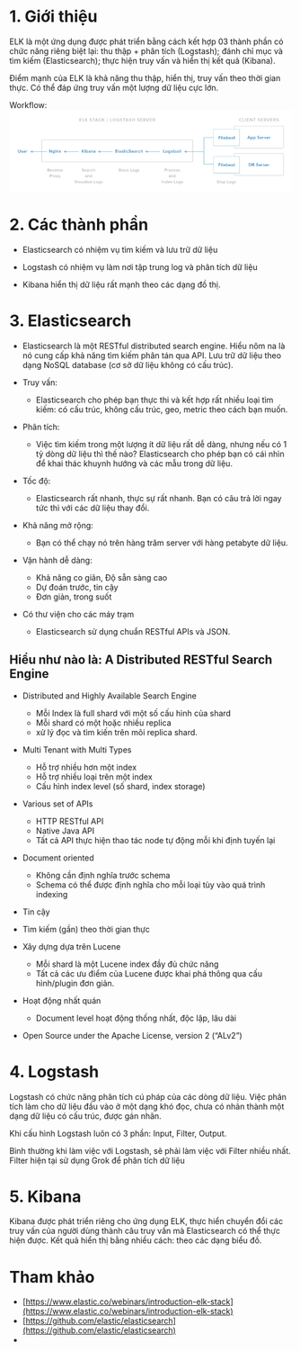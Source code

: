 ﻿# 1. Giới thiệu

ELK là một ứng dụng được phát triển bằng cách kết hợp 03 thành phần có chức năng riêng biệt lại: thu thập + phân tích (Logstash); đánh chỉ mục và tìm kiếm (Elasticsearch); 
thực hiện truy vấn và hiển thị kết quả (Kibana).

Điểm mạnh của ELK là khả năng thu thập, hiển thị, truy vấn theo thời gian thực. Có thể đáp ứng truy vấn một lượng dữ liệu cực lớn.

Workflow:
![elk-infrastructure](/images/elk-infrastructure.png)

# 2. Các thành phần

- Elasticsearch có nhiệm vụ tìm kiếm và lưu trữ dữ liệu

- Logstash có nhiệm vụ làm nơi tập trung log và phân tích dữ liệu

- Kibana hiển thị dữ liệu rất mạnh theo các dạng đồ thị.

# 3. Elasticsearch

- Elasticsearch là một RESTful distributed search engine. Hiểu nôm na là nó cung cấp khả năng tìm kiếm phân tán qua API. Lưu trữ dữ liệu theo dạng NoSQL database (cơ sở dữ liệu 
không có cấu trúc).

- Truy vấn:
	- Elasticsearch cho phép bạn thực thi và kết hợp rất nhiều loại tìm kiếm: có cấu trúc, không cấu trúc, geo, metric theo cách bạn muốn.

- Phân tích:
	- Việc tìm kiếm trong một lượng ít dữ liệu rất dễ dàng, nhưng nếu có 1 tỷ dòng dữ liệu thì thế nào? Elasticsearch cho phép bạn có cái nhìn để khai thác khuynh hướng 
	và các mẫu trong dữ liệu.

- Tốc độ:
	- Elasticsearch rất nhanh, thực sự rất nhanh. Bạn có câu trả lời ngay tức thì với các dữ liệu thay đổi.

- Khả năng mở rộng:
	- Bạn có thể chạy nó trên hàng trăm server với hàng petabyte dữ liệu.
	
- Vận hành dễ dàng:
	- Khả năng co giãn, Độ sẵn sàng cao
	- Dự đoán trước, tin cậy
	- Đơn giản, trong suốt
	
- Có thư viện cho các máy trạm
	- Elasticsearch sử dụng chuẩn RESTful APIs và JSON.
	
## Hiểu như nào là: A Distributed RESTful Search Engine
- Distributed and Highly Available Search Engine
	- Mỗi Index là full shard với một số cấu hình của shard
	- Mỗi shard có một hoặc nhiều replica
	- xử lý đọc và tìm kiến trên mõi replica shard.
	
- Multi Tenant with Multi Types
	- Hỗ trợ nhiều hơn một index
	- Hỗ trợ nhiều loại trên một index
	- Cấu hình index level (số shard, index storage)
	
- Various set of APIs
	- HTTP RESTful API
	- Native Java API
	- Tất cả API thực hiện thao tác node tự động mỗi khi định tuyến lại
	
- Document oriented
	- Không cần định nghĩa trước schema
	- Schema có thể được định nghĩa cho mỗi loại tùy vào quá trình indexing
	
- Tin cậy

- Tìm kiếm (gần) theo thời gian thực

- Xây dựng dựa trên Lucene
	- Mỗi shard là một Lucene index đầy đủ chức năng
	- Tất cả các ưu điểm của Lucene được khai phá thông qua cấu hình/plugin đơn giản.
	
- Hoạt động nhất quán
	- Document level hoạt động thống nhất, độc lập, lâu dài
	
- Open Source under the Apache License, version 2 (“ALv2”)
	
	
# 4. Logstash

Logstash có chức năng phân tích cú pháp của các dòng dữ liệu. Việc phân tích làm cho dữ liệu đầu vào ở một dạng khó đọc, chưa có nhãn thành một dạng dữ liệu có cấu trúc, được gán nhãn.

Khi cấu hình Logstash luôn có 3 phần: Input, Filter, Output.

Bình thường khi làm việc với Logstash, sẽ phải làm việc với Filter nhiều nhất. Filter hiện tại sử dụng Grok để phân tích dữ liệu

# 5. Kibana

Kibana được phát triển riêng cho ứng dụng ELK, thực hiển chuyển đổi các truy vấn của người dùng thành câu truy vấn mà Elasticsearch có thể thực hiện được. 
Kết quả hiển thị bằng nhiều cách: theo các dạng biểu đồ.
	
# Tham khảo
- [https://www.elastic.co/webinars/introduction-elk-stack](https://www.elastic.co/webinars/introduction-elk-stack)
- [https://github.com/elastic/elasticsearch](https://github.com/elastic/elasticsearch)
- []()